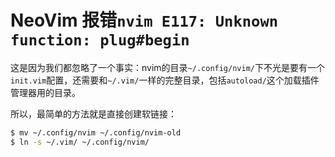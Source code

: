 # NeoVim 报错`nvim E117: Unknown function: plug#begin`

这是因为我们都忽略了一个事实：nvim的目录`~/.config/nvim/`下不光是要有一个`init.vim`配置，还需要和`~/.vim/`一样的完整目录，包括`autoload/`这个加载插件管理器用的目录。

所以，最简单的方法就是直接创建软链接：
```sh
$ mv ~/.config/nvim ~/.config/nvim-old
$ ln -s ~/.vim/ ~/.config/nvim/
```
